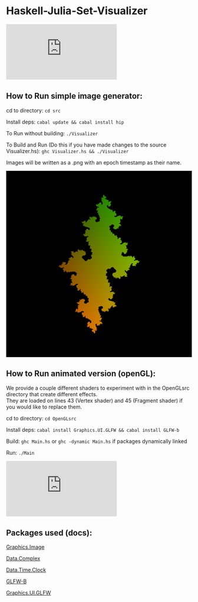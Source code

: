 # Haskell-Julia-Set-Visualizer

![Sample animation (using juliaShader3.fs.glsl as the fragment shader)](https://external-sea1-1.xx.fbcdn.net/safe_image.php?d=AQA89pSZ_m1E_yj8&url=https%3A%2F%2Fthumbs.gfycat.com%2FUnsightlyJampackedGnu-size_restricted.gif&ext=gif&_nc_hash=AQAOxy9Xi8eDFup6)

## How to Run simple image generator:

cd to directory:
`cd src`

Install deps:
`cabal update && cabal install hip`

To Run without building:
`./Visualizer`

To Build and Run (Do this if you have made changes to the source Visualizer.hs):
`ghc Visualizer.hs && ./Visualizer`

Images will be written as a .png with an epoch timestamp as their name.

![Sample image](https://raw.githubusercontent.com/MuchToKnow/312-Julia-Set-Visualizer/master/out/1571887196.png)

## How to Run animated version (openGL):

We provide a couple different shaders to experiment with in the OpenGLsrc directory that create different effects.  
They are loaded on lines 43 (Vertex shader) and 45 (Fragment shader) if you would like to replace them.

cd to directory:
`cd OpenGLsrc`

Install deps:
`cabal install Graphics.UI.GLFW && cabal install GLFW-b`

Build:
`ghc Main.hs`  or `ghc -dynamic Main.hs` if packages dynamically linked

Run:
`./Main`

![Sample animation (using juliaShader3.fs.glsl as the fragment shader)](https://external-sea1-1.xx.fbcdn.net/safe_image.php?d=AQA89pSZ_m1E_yj8&url=https%3A%2F%2Fthumbs.gfycat.com%2FUnsightlyJampackedGnu-size_restricted.gif&ext=gif&_nc_hash=AQAOxy9Xi8eDFup6)

## Packages used (docs):

[Graphics.Image](http://hackage.haskell.org/package/hip-1.5.3.0/docs/Graphics-Image.html)

[Data.Complex](http://hackage.haskell.org/package/base-4.6.0.1/docs/Data-Complex.html)

[Data.Time.Clock](https://hackage.haskell.org/package/time-1.9.3/docs/Data-Time-Clock.html)

[GLFW-B](https://hackage.haskell.org/package/GLFW-b)

[Graphics.UI.GLFW](https://hackage.haskell.org/package/GLFW)
